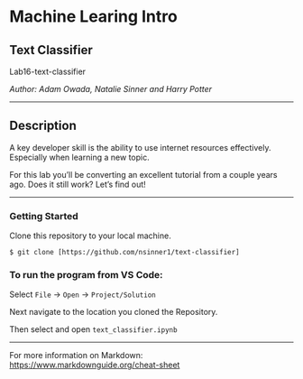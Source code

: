 # Machine Learing Intro

## Text Classifier 

Lab16-text-classifier

*Author: Adam Owada, Natalie Sinner and Harry Potter*

----

## Description
A key developer skill is the ability to use internet resources effectively. Especially when learning a new topic.

For this lab you’ll be converting an excellent tutorial from a couple years ago. Does it still work? Let’s find out!

---

### Getting Started
Clone this repository to your local machine.

```
$ git clone [https://github.com/nsinner1/text-classifier]
```

### To run the program from VS Code:
Select ```File``` -> ```Open``` -> ```Project/Solution```

Next navigate to the location you cloned the Repository.


Then select and open ```text_classifier.ipynb```


------------------------------
For more information on Markdown: https://www.markdownguide.org/cheat-sheet